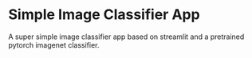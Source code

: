 # Simple Image Classifier App

A super simple image classifier app based on streamlit and a pretrained pytorch imagenet classifier.
